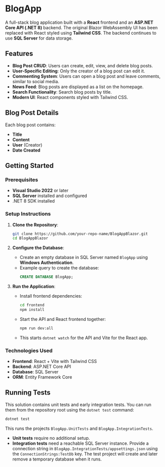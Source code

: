 
# BlogApp

A full-stack blog application built with a **React** frontend and an **ASP.NET Core API (.NET 8)** backend. The original Blazor WebAssembly UI has been replaced with React styled using **Tailwind CSS**. The backend continues to use **SQL Server** for data storage.

## Features

- **Blog Post CRUD**: Users can create, edit, view, and delete blog posts.
- **User-Specific Editing**: Only the creator of a blog post can edit it.
- **Commenting System**: Users can open a blog post and leave comments, similar to social media.
- **News Feed**: Blog posts are displayed as a list on the homepage.
- **Search Functionality**: Search blog posts by title.
- **Modern UI**: React components styled with Tailwind CSS.

## Blog Post Details

Each blog post contains:
- **Title**
- **Content**
- **User** (Creator)
- **Date Created**

## Getting Started

### Prerequisites

- **Visual Studio 2022** or later
- **SQL Server** installed and configured
- .NET 8 SDK installed

### Setup Instructions

1. **Clone the Repository**:
   ```bash
   git clone https://github.com/your-repo-name/BlogAppBlazor.git
   cd BlogAppBlazor
   ```

2. **Configure the Database**:
   - Create an empty database in SQL Server named `BlogApp` using **Windows Authentication**.
   - Example query to create the database:
     ```sql
     CREATE DATABASE BlogApp;
     ```
3. **Run the Application**:
   - Install frontend dependencies:
     ```bash
     cd frontend
     npm install
     ```
   - Start the API and React frontend together:
     ```bash
     npm run dev:all
     ```
   - This starts `dotnet watch` for the API and Vite for the React app.

### Technologies Used

- **Frontend**: React + Vite with Tailwind CSS
- **Backend**: ASP.NET Core API
- **Database**: SQL Server
- **ORM**: Entity Framework Core

## Running Tests

This solution contains unit tests and early integration tests. You can run them
from the repository root using the `dotnet test` command:

```bash
dotnet test
```

This runs the projects `BlogApp.UnitTests` and `BlogApp.IntegrationTests`.

- **Unit tests** require no additional setup.
- **Integration tests** need a reachable SQL Server instance. Provide a
  connection string in `BlogApp.IntegrationTests/appsettings.json` using the
  `ConnectionStrings:TestDb` key. The test project will create and later remove
  a temporary database when it runs.
